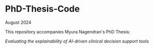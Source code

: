 # PhD-Thesis-Code

August 2024

This repository accompanies Myura Nagendran's PhD Thesis:

_Evaluating the explainability of AI-driven clinical decision support tools_
